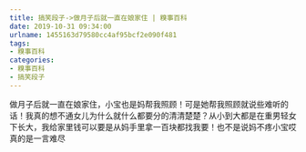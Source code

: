 ```yaml
---
title: 搞笑段子->做月子后就一直在娘家住 | 糗事百科
date: 2019-10-31 09:34:00
urlname: 1455163d79580cc4af95bcf2e090f481
tags: 
- 糗事百科
categories:
- 糗事百科
- 搞笑段子
---
```

做月子后就一直在娘家住，小宝也是妈帮我照顾！可是她帮我照顾就说些难听的话！我真的想不通女儿为什么就什么都要分的清清楚楚？从小到大都是在重男轻女下长大，我给家里钱可以要是从妈手里拿一百块都找我要！也不是说妈不疼小宝哎真的是一言难尽


